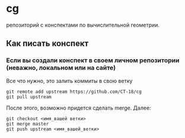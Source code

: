 # cg
репозиторий с конспектами по вычислительной геометрии.

## Как писать конспект
### Если вы создали конспект в своем личном репозитории (неважно, локальном или на сайте)
Все что нужно, это залить коммиты в свою ветку
    
    git remote add upstream https://github.com/CT-18/cg
    git pull upstream

После этого, возможно придется сделать merge. Далее:

    git checkout <имя_вашей ветки>
    git merge master
    git push upstream <имя_вашей_ветки>
